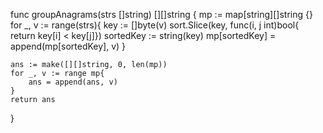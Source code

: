 func groupAnagrams(strs []string) [][]string {
    mp := map[string][]string {}
    for _, v := range(strs){
        key := []byte(v)
        sort.Slice(key, func(i, j int)bool{ return key[i] < key[j]})
        sortedKey := string(key)
        mp[sortedKey] = append(mp[sortedKey], v)
    }

    ans := make([][]string, 0, len(mp))
    for _, v := range mp{
        ans = append(ans, v)
    }
    return ans
}